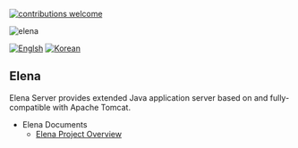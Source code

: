 [![contributions welcome](https://img.shields.io/badge/contributions-welcome-brightgreen.svg?style=flat)](https://github.com/opdc/Elena/issues)


![elena](./imgages/elena-logo.png)

[![Englsh](https://img.shields.io/badge/language-English-orange.svg)](README.md) [![Korean](https://img.shields.io/badge/language-Korean-blue.svg)](README_kr.md)

## Elena
Elena Server provides extended Java application server based on and fully-compatible with Apache Tomcat.

 - Elena Documents
   - [Elena Project Overview](https://gitpitch.com/opdc/Elena)

